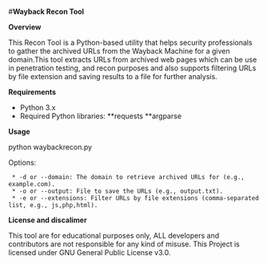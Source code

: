 #**Wayback Recon Tool**

**Overview**

This Recon Tool is a Python-based utility that helps security professionals to gather the archived URLs from the Wayback Machine for a given domain.This tool extracts URLs from archived web pages which can be use in penetration testing, and recon purposes and also supports filtering URLs by file extension and saving results to a file for further analysis.

**Requirements**

* Python 3.x
* Required Python libraries:
    **requests
    **argparse

**Usage**

 python waybackrecon.py 

   Options:
   
     * -d or --domain: The domain to retrieve archived URLs for (e.g., example.com).
     * -o or --output: File to save the URLs (e.g., output.txt).
     * -e or --extensions: Filter URLs by file extensions (comma-separated list, e.g., js,php,html).

**License and discalimer**

This tool are for educational purposes only, ALL developers and contributors are not responsible for any kind of misuse.
This Project is licensed under GNU General Public License v3.0.
